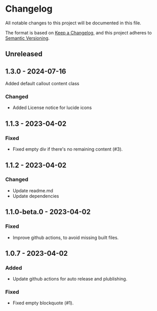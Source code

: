 # Changelog
All notable changes to this project will be documented in this file.

The format is based on [Keep a Changelog](https://keepachangelog.com/en/1.0.0/),
and this project adheres to [Semantic Versioning](https://semver.org/spec/v2.0.0.html).

## Unreleased

## 1.3.0 - 2024-07-16
Added default callout content class

### Changed
- Added License notice for lucide icons

## 1.1.3 - 2023-04-02
### Fixed
- Fixed empty div if there's no remaining content (#3).

## 1.1.2 - 2023-04-02
### Changed
- Update readme.md
- Update dependencies

## 1.1.0-beta.0 - 2023-04-02
### Fixed
- Improve github actions, to avoid missing built files.

## 1.0.7 - 2023-04-02
### Added
- Update github actions for auto release and plublishing.

### Fixed
- Fixed empty blockquote (#1).
